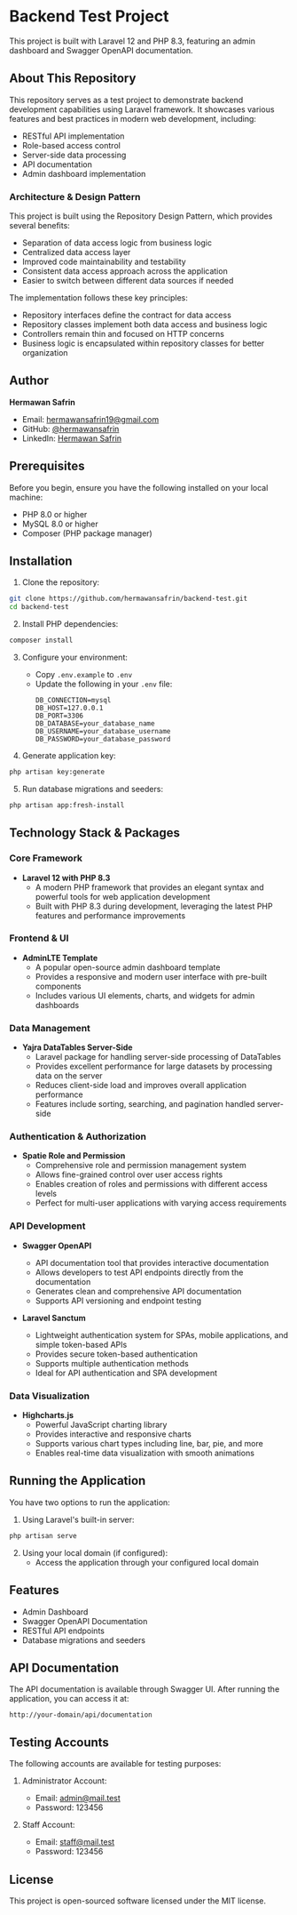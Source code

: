 # Backend Test Project

This project is built with Laravel 12 and PHP 8.3, featuring an admin dashboard and Swagger OpenAPI documentation.

## About This Repository

This repository serves as a test project to demonstrate backend development capabilities using Laravel framework. It showcases various features and best practices in modern web development, including:
- RESTful API implementation
- Role-based access control
- Server-side data processing
- API documentation
- Admin dashboard implementation

### Architecture & Design Pattern

This project is built using the Repository Design Pattern, which provides several benefits:
- Separation of data access logic from business logic
- Centralized data access layer
- Improved code maintainability and testability
- Consistent data access approach across the application
- Easier to switch between different data sources if needed

The implementation follows these key principles:
- Repository interfaces define the contract for data access
- Repository classes implement both data access and business logic
- Controllers remain thin and focused on HTTP concerns
- Business logic is encapsulated within repository classes for better organization

## Author

**Hermawan Safrin**
- Email: hermawansafrin19@gmail.com
- GitHub: [@hermawansafrin](https://github.com/hermawansafrin/backend-test)
- LinkedIn: [Hermawan Safrin](https://www.linkedin.com/in/hermawan-safrin-2b511b1a6/)

## Prerequisites

Before you begin, ensure you have the following installed on your local machine:
- PHP 8.0 or higher
- MySQL 8.0 or higher
- Composer (PHP package manager)

## Installation

1. Clone the repository:
```bash
git clone https://github.com/hermawansafrin/backend-test.git
cd backend-test
```

2. Install PHP dependencies:
```bash
composer install
```

3. Configure your environment:
   - Copy `.env.example` to `.env`
   - Update the following in your `.env` file:
     ```
     DB_CONNECTION=mysql
     DB_HOST=127.0.0.1
     DB_PORT=3306
     DB_DATABASE=your_database_name
     DB_USERNAME=your_database_username
     DB_PASSWORD=your_database_password
     ```

4. Generate application key:
```bash
php artisan key:generate
```

5. Run database migrations and seeders:
```bash
php artisan app:fresh-install
```

## Technology Stack & Packages

### Core Framework
- **Laravel 12 with PHP 8.3**
  - A modern PHP framework that provides an elegant syntax and powerful tools for web application development
  - Built with PHP 8.3 during development, leveraging the latest PHP features and performance improvements

### Frontend & UI
- **AdminLTE Template**
  - A popular open-source admin dashboard template
  - Provides a responsive and modern user interface with pre-built components
  - Includes various UI elements, charts, and widgets for admin dashboards

### Data Management
- **Yajra DataTables Server-Side**
  - Laravel package for handling server-side processing of DataTables
  - Provides excellent performance for large datasets by processing data on the server
  - Reduces client-side load and improves overall application performance
  - Features include sorting, searching, and pagination handled server-side

### Authentication & Authorization
- **Spatie Role and Permission**
  - Comprehensive role and permission management system
  - Allows fine-grained control over user access rights
  - Enables creation of roles and permissions with different access levels
  - Perfect for multi-user applications with varying access requirements

### API Development
- **Swagger OpenAPI**
  - API documentation tool that provides interactive documentation
  - Allows developers to test API endpoints directly from the documentation
  - Generates clean and comprehensive API documentation
  - Supports API versioning and endpoint testing

- **Laravel Sanctum**
  - Lightweight authentication system for SPAs, mobile applications, and simple token-based APIs
  - Provides secure token-based authentication
  - Supports multiple authentication methods
  - Ideal for API authentication and SPA development

### Data Visualization
- **Highcharts.js**
  - Powerful JavaScript charting library
  - Provides interactive and responsive charts
  - Supports various chart types including line, bar, pie, and more
  - Enables real-time data visualization with smooth animations

## Running the Application

You have two options to run the application:

1. Using Laravel's built-in server:
```bash
php artisan serve
```

2. Using your local domain (if configured):
   - Access the application through your configured local domain

## Features

- Admin Dashboard
- Swagger OpenAPI Documentation
- RESTful API endpoints
- Database migrations and seeders

## API Documentation

The API documentation is available through Swagger UI. After running the application, you can access it at:
```
http://your-domain/api/documentation
```

## Testing Accounts

The following accounts are available for testing purposes:

1. Administrator Account:
   - Email: admin@mail.test
   - Password: 123456

2. Staff Account:
   - Email: staff@mail.test
   - Password: 123456

## License

This project is open-sourced software licensed under the MIT license.
